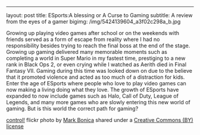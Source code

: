 ---
layout: post
title: ESports:A blessing or A Curse to Gaming
subtitle: A review from the eyes of a gamer
bigimg: /img/5424139604_a3f02c298a_b.jpg

Growing up playing video games after school or on the weekends with friends served as a form of escape from reality where I had no responsibility besides trying to reach the final boss at the end of the stage. Growing up gaming delivered many memorable moments such as completing a world in Super Mario in my fastest time, prestiging to a new rank in Black Ops 2, or even crying while I watched as Aerith died in Final Fantasy VII. Gaming during this time was looked down on due to the believe that it promoted violence and acted as too much of a distraction for kids. Enter the age of ESports where people who love to play video games can now making a living doing what they love. The growth of ESports have expanded to now include games such as Halo, Call of Duty, League of Legends, and many more games who are slowly entering this new world of gaming. But is this world the correct path for gaming?



<a title="control!" href="https://flickr.com/photos/23119666@N03/5424139604">control!</a> flickr photo by <a href="https://flickr.com/people/23119666@N03">Mark Bonica</a> shared under a <a href="https://creativecommons.org/licenses/by/2.0/">Creative Commons (BY) license</a> </small>
